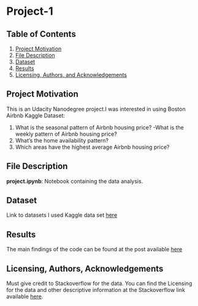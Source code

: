 # Project-1

## Table of Contents

1. [Project Motivation](#motivation)
2. [File Description](#files)
3. [Dataset](#data)
4. [Results](#results)
5. [Licensing, Authors, and Acknowledgements](#licensing)



## Project Motivation <a name="motivation"></a>

This is an Udacity Nanodegree project.I was interested in using Boston Airbnb Kaggle Dataset:</br>
1. What is the seasonal pattern of Airbnb housing price? -What is the weekly pattern of Airbnb housing price? </br>
2. What’s the home availability pattern? </br>
3. Which areas have the highest average Airbnb housing price?  </br>

## File Description <a name="files"></a>

**project.ipynb**: Notebook containing the data analysis. </br>

## Dataset <a name="data"></a>
Link to datasets I used Kaggle data set [here](https://www.kaggle.com/airbnb/boston) 

## Results <a name="results"></a>
The main findings of the code can be found at the post available [here](https://medium.com/@ali.hany65/boston-airbnb-analysis-2f4a48d88055?source=friends_link&sk=f3f595ec386decf6639d308001e07d84)

## Licensing, Authors, Acknowledgements<a name="licensing"></a>
Must give credit to Stackoverflow for the data. You can find the Licensing for the data and other descriptive information at the Stackoverflow link available [here](https://insights.stackoverflow.com/survey).
